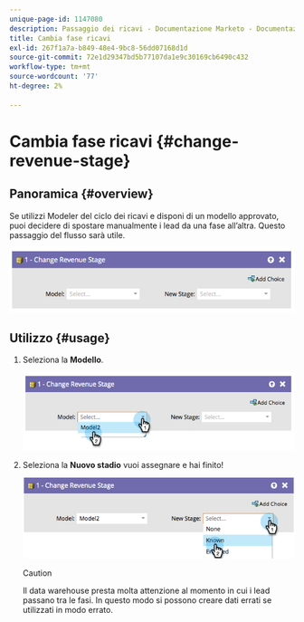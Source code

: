 ```yaml
---
unique-page-id: 1147080
description: Passaggio dei ricavi - Documentazione Marketo - Documentazione del prodotto
title: Cambia fase ricavi
exl-id: 267f1a7a-b849-48e4-9bc8-56dd07168d1d
source-git-commit: 72e1d29347bd5b77107da1e9c30169cb6490c432
workflow-type: tm+mt
source-wordcount: '77'
ht-degree: 2%

---
```


# Cambia fase ricavi {#change-revenue-stage}

## Panoramica {#overview}

Se utilizzi Modeler del ciclo dei ricavi e disponi di un modello approvato, puoi decidere di spostare manualmente i lead da una fase all’altra. Questo passaggio del flusso sarà utile.

![](assets/image2014-9-22-17-3a4-3a59.png)

## Utilizzo {#usage}

1. Seleziona la **Modello**.

   ![](assets/image2014-9-22-17-3a5-3a4.png)

1. Seleziona la **Nuovo stadio** vuoi assegnare e hai finito!

   ![](assets/image2014-9-22-17-5-8.png)

   >[!CAUTION]
   >
   >Il data warehouse presta molta attenzione al momento in cui i lead passano tra le fasi. In questo modo si possono creare dati errati se utilizzati in modo errato.

